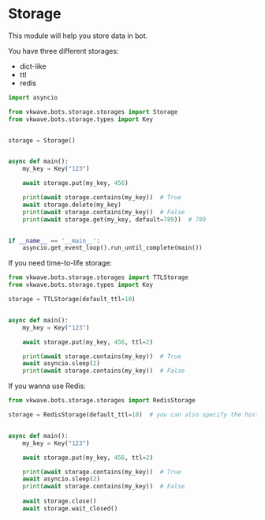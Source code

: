 # Storage

This module will help you store data in bot.

You have three different storages:
 - dict-like
 - ttl
 - redis

```python
import asyncio

from vkwave.bots.storage.storages import Storage
from vkwave.bots.storage.types import Key


storage = Storage()


async def main():
    my_key = Key("123")

    await storage.put(my_key, 456)

    print(await storage.contains(my_key))  # True
    await storage.delete(my_key)
    print(await storage.contains(my_key))  # False
    print(await storage.get(my_key, default=789))  # 789


if __name__ == '__main__':
    asyncio.get_event_loop().run_until_complete(main())

```

If you need time-to-life storage:

```python
from vkwave.bots.storage.storages import TTLStorage
from vkwave.bots.storage.types import Key

storage = TTLStorage(default_ttl=10)


async def main():
    my_key = Key("123")

    await storage.put(my_key, 456, ttl=2)

    print(await storage.contains(my_key))  # True
    await asyncio.sleep(2)
    print(await storage.contains(my_key))  # False
```

If you wanna use Redis:

```python
from vkwave.bots.storage.storages import RedisStorage

storage = RedisStorage(default_ttl=10)  # you can also specify the host, port, db and password


async def main():
    my_key = Key("123")

    await storage.put(my_key, 456, ttl=2)

    print(await storage.contains(my_key))  # True
    await asyncio.sleep(2)
    print(await storage.contains(my_key))  # False
    
    await storage.close()
    await storage.wait_closed()
```
